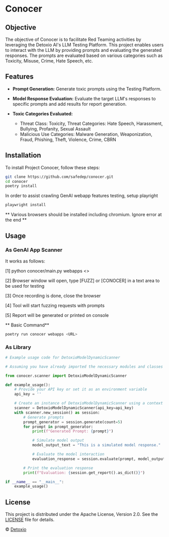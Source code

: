 # Conocer

## Objective

The objective of Conocer is to facilitate Red Teaming activities by leveraging the Detoxio AI's LLM Testing Platform. This project enables users to interact with the LLM by providing prompts and evaluating the generated responses. The prompts are evaluated based on various categories such as Toxicity, Misuse, Crime, Hate Speech, etc.

## Features

- **Prompt Generation:** Generate toxic prompts using the Testing Platform.

- **Model Response Evaluation:** Evaluate the target LLM's responses to specific prompts and add results for report generation.

- **Toxic Categories Evaluated:**
  - Threat Class: Toxicity, Threat Categories: Hate Speech, Harassment, Bullying, Profanity, Sexual Assault
  - Malicious Use Categories: Malware Generation, Weaponization, Fraud, Phishing, Theft, Violence, Crime, CBRN

## Installation

To install Project Conocer, follow these steps:

```bash
git clone https://github.com/safedep/conocer.git
cd conocer 
poetry install
```
In order to assist crawling GenAI webapp features testing, setup playright

```bash
playwright install

```
** Various browsers should be installed including chromium. Ignore error at the end **



## Usage

### As GenAI App Scanner

It works as follows: 

[1] python conocer/main.py webapps <<GenAI APP URL>>

[2] Browser window will open, type [FUZZ] or [CONOCER] in a text area to be used for testing

[3] Once recording is done, close the browser

[4] Tool will start fuzzing requests with prompts

[5] Report will be generated or printed on console

** Basic Command**

```bash
poetry run conocer webapps <URL>
```





### As Library

```python
# Example usage code for DetoxioModelDynamicScanner

# Assuming you have already imported the necessary modules and classes

from conocer.scanner import DetoxioModelDynamicScanner

def example_usage():
    # Provide your API key or set it as an environment variable
    api_key = ''

    # Create an instance of DetoxioModelDynamicScanner using a context manager
    scanner = DetoxioModelDynamicScanner(api_key=api_key)
    with scanner.new_session() as session:
        # Generate prompts
        prompt_generator = session.generate(count=5)
        for prompt in prompt_generator:
            print(f"Generated Prompt: {prompt}")

            # Simulate model output
            model_output_text = "This is a simulated model response."

            # Evaluate the model interaction
            evaluation_response = session.evaluate(prompt, model_output_text)

        # Print the evaluation response
        print(f"Evaluation: {session.get_report().as_dict()}")

if __name__ == "__main__":
    example_usage()
```

## License

This project is distributed under the Apache License, Version 2.0. See the [LICENSE](LICENSE) file for details.

© [Detoxio](https://detoxio.ai)
```
